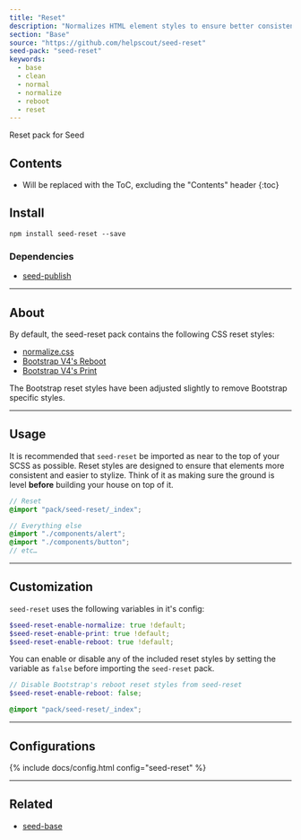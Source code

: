 ```yaml
---
title: "Reset"
description: "Normalizes HTML element styles to ensure better consistency and adherence to modern standards."
section: "Base"
source: "https://github.com/helpscout/seed-reset"
seed-pack: "seed-reset"
keywords:
  - base
  - clean
  - normal
  - normalize
  - reboot
  - reset
---
```


Reset pack for Seed

## Contents

* Will be replaced with the ToC, excluding the "Contents" header
{:toc}

## Install

```
npm install seed-reset --save
```


### Dependencies

* [seed-publish](/seed/packs/seed-publish)



---



## About

By default, the seed-reset pack contains the following CSS reset styles:

* [normalize.css](https://necolas.github.io/normalize.css/)
* [Bootstrap V4's Reboot](https://github.com/twbs/bootstrap/blob/v4-dev/scss/_reboot.scss)
* [Bootstrap V4's Print](https://github.com/twbs/bootstrap/blob/v4-dev/scss/_print.scss)

The Bootstrap reset styles have been adjusted slightly to remove Bootstrap specific styles.



---



## Usage

It is recommended that `seed-reset` be imported as near to the top of your SCSS as possible. Reset styles are designed to ensure that elements more consistent and easier to stylize. Think of it as making sure the ground is level __before__ building your house on top of it.

```main.scss
// Reset
@import "pack/seed-reset/_index";

// Everything else
@import "./components/alert";
@import "./components/button";
// etc…
```



---



## Customization


`seed-reset` uses the following variables in it's config:

``` _config.scss
$seed-reset-enable-normalize: true !default;
$seed-reset-enable-print: true !default;
$seed-reset-enable-reboot: true !default;
```

You can enable or disable any of the included reset styles by setting the variable as `false` before importing the `seed-reset` pack.

```main.scss
// Disable Bootstrap's reboot reset styles from seed-reset
$seed-reset-enable-reboot: false;

@import "pack/seed-reset/_index";
```



---



## Configurations

{% include docs/config.html config="seed-reset" %}



---



## Related

* [seed-base](/seed/packs/seed-base)
